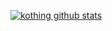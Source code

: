 [![kothing github stats](https://github-readme-stats.vercel.app/api?username=kothing&show_icons=true&theme=tokyonight)](https://github.com/kothing)
